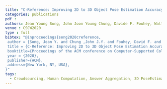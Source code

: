 ```yaml
---
title: "C-Reference: Improving 2D to 3D Object Pose Estimation Accuracy via Crowdsourced Joint Object Estimation"
categories: publications
pdf :
authors: Jean Young Song, John Joon Young Chung, Davide F. Fouhey, Walter S. Lasecki
venue : CSCW2020
type : full
bibtex: "@inproceedings{song2020creference,
 author = {Song, Jean Y. and Chung ,John J.Y. and Fouhey, David F. and Lasecki, Walter S.},
 title = {C-Reference: Improving 2D to 3D Object Pose Estimation Accuracy via Crowdsourced Joint Object Estimation},
 booktitle={Proceedings of the ACM conference on Computer-Supported Collaborative Work (CSCW '20)},
 year = {2020},
 publisher={ACM},
 address={New York, NY, USA},
}" 
tags:
  - Crowdsourcing, Human Computation, Answer Aggregation, 3D PoseEstimation, Computer Vision, Optimization, Soft Constraints
---
```


